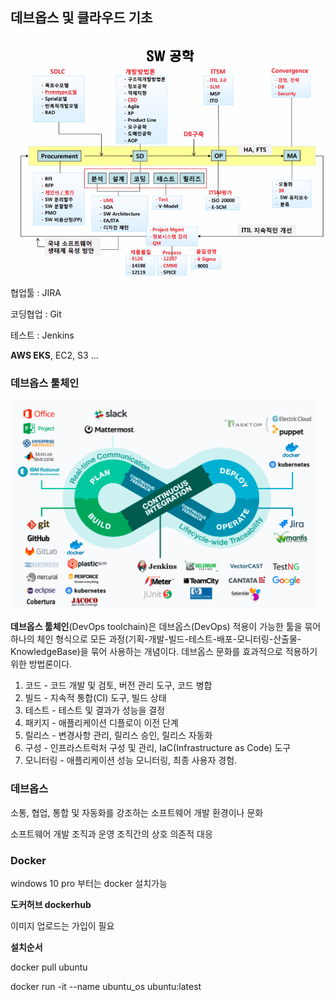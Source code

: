 

## 데브옵스 및 클라우드 기초



![Software_architecture](images/Software_architecture.PNG)



협업툴 : JIRA

코딩협업 : Git

테스트 : Jenkins

**AWS EKS**, EC2, S3 ...





### 데브옵스 툴체인

![데브옵스 툴체인](images/%EB%8D%B0%EB%B8%8C%EC%98%B5%EC%8A%A4%20%ED%88%B4%EC%B2%B4%EC%9D%B8.PNG)



**데브옵스 툴체인**(DevOps toolchain)은 데브옵스(DevOps) 적용이 가능한 툴을 묶어 하나의 체인 형식으로 모든 과정(기획-개발-빌드-테스트-배포-모니터링-산출물-KnowledgeBase)을 묶어 사용하는 개념이다. 데브옵스 문화를 효과적으로 적용하기 위한 방법론이다.

 

1. 코드 - 코드 개발 및 검토, 버전 관리 도구, 코드 병합
2. 빌드 - 지속적 통합(CI) 도구, 빌드 상태
3. 테스트 - 테스트 및 결과가 성능을 결정
4. 패키지 - 애플리케이션 디플로이 이전 단계
5. 릴리스 - 변경사항 관리, 릴리스 승인, 릴리스 자동화
6. 구성 - 인프라스트럭처 구성 및 관리, IaC(Infrastructure as Code) 도구
7. 모니터링 - 애플리케이션 성능 모니터링, 최종 사용자 경험.



### 데브옵스

소통, 협업, 통합 및 자동화를 강조하는 소프트웨어 개발 환경이나 문화

소프트웨어 개발 조직과 운영 조직간의 상호 의존적 대응







### Docker

windows 10 pro 부터는 docker 설치가능



**도커허브 dockerhub**

이미지 업로드는 가입이 필요



**설치순서**

docker pull ubuntu

docker run -it --name ubuntu_os ubuntu:latest